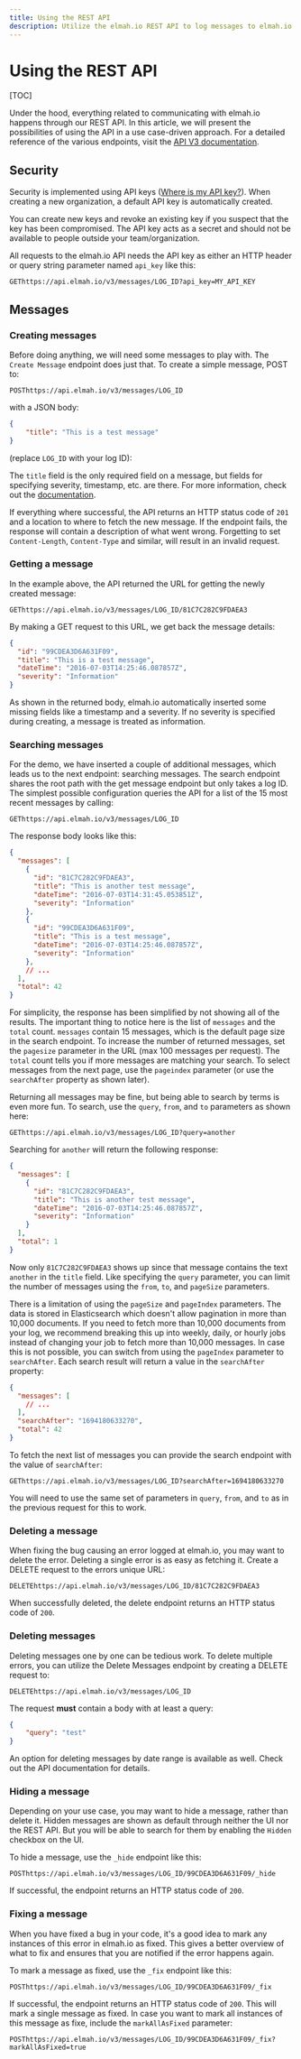 ```yaml
---
title: Using the REST API
description: Utilize the elmah.io REST API to log messages to elmah.io from any framework. We provide a range of options but creating on yourself is easy.
---
```


# Using the REST API

[TOC]

Under the hood, everything related to communicating with elmah.io happens through our REST API. In this article, we will present the possibilities of using the API in a use case-driven approach. For a detailed reference of the various endpoints, visit the [API V3 documentation](https://api.elmah.io/swagger/index.html).

## Security

Security is implemented using API keys ([Where is my API key?](where-is-my-api-key.md)). When creating a new organization, a default API key is automatically created.

You can create new keys and revoke an existing key if you suspect that the key has been compromised. The API key acts as a secret and should not be available to people outside your team/organization.

All requests to the elmah.io API needs the API key as either an HTTP header or query string parameter named `api_key` like this:

<pre class="request-method"><code class="nohighlight"><span class="badge badge-secondary mr-2">GET</span><span>https://api.elmah.io/v3/messages/LOG_ID?api_key=MY_API_KEY</span></code></pre>

## Messages

### Creating messages

Before doing anything, we will need some messages to play with. The `Create Message` endpoint does just that. To create a simple message, POST to:

<pre class="request-method"><code class="nohighlight"><span class="badge badge-secondary mr-2">POST</span><span>https://api.elmah.io/v3/messages/LOG_ID</span></code></pre>

with a JSON body:

```json
{
    "title": "This is a test message"
}
```

(replace `LOG_ID` with your log ID):

The `title` field is the only required field on a message, but fields for specifying severity, timestamp, etc. are there. For more information, check out the [documentation](https://api.elmah.io/swagger/index.html).

If everything where successful, the API returns an HTTP status code of `201` and a location to where to fetch the new message. If the endpoint fails, the response will contain a description of what went wrong. Forgetting to set `Content-Length`, `Content-Type` and similar, will result in an invalid request.

### Getting a message

In the example above, the API returned the URL for getting the newly created message:

<pre class="request-method"><code class="nohighlight"><span class="badge badge-secondary mr-2">GET</span><span>https://api.elmah.io/v3/messages/LOG_ID/81C7C282C9FDAEA3</span></code></pre>

By making a GET request to this URL, we get back the message details:

```json
{
  "id": "99CDEA3D6A631F09",
  "title": "This is a test message",
  "dateTime": "2016-07-03T14:25:46.087857Z",
  "severity": "Information"
}
```

As shown in the returned body, elmah.io automatically inserted some missing fields like a timestamp and a severity. If no severity is specified during creating, a message is treated as information.

### Searching messages

For the demo, we have inserted a couple of additional messages, which leads us to the next endpoint: searching messages. The search endpoint shares the root path with the get message endpoint but only takes a log ID. The simplest possible configuration queries the API for a list of the 15 most recent messages by calling:

<pre class="request-method"><code class="nohighlight"><span class="badge badge-secondary mr-2">GET</span><span>https://api.elmah.io/v3/messages/LOG_ID</span></code></pre>

The response body looks like this:

```json
{
  "messages": [
    {
      "id": "81C7C282C9FDAEA3",
      "title": "This is another test message",
      "dateTime": "2016-07-03T14:31:45.053851Z",
      "severity": "Information"
    },
    {
      "id": "99CDEA3D6A631F09",
      "title": "This is a test message",
      "dateTime": "2016-07-03T14:25:46.087857Z",
      "severity": "Information"
    },
    // ...
  ],
  "total": 42
}
```

For simplicity, the response has been simplified by not showing all of the results. The important thing to notice here is the list of `messages` and the `total` count. `messages` contain 15 messages, which is the default page size in the search endpoint. To increase the number of returned messages, set the `pagesize` parameter in the URL (max 100 messages per request). The `total` count tells you if more messages are matching your search. To select messages from the next page, use the `pageindex` parameter (or use the `searchAfter` property as shown later).

Returning all messages may be fine, but being able to search by terms is even more fun. To search, use the `query`, `from`, and `to` parameters as shown here:

<pre class="request-method"><code class="nohighlight"><span class="badge badge-secondary mr-2">GET</span><span>https://api.elmah.io/v3/messages/LOG_ID?query=another</span></code></pre>

Searching for `another` will return the following response:

```json
{
  "messages": [
    {
      "id": "81C7C282C9FDAEA3",
      "title": "This is another test message",
      "dateTime": "2016-07-03T14:25:46.087857Z",
      "severity": "Information"
    }
  ],
  "total": 1
}
```

Now only `81C7C282C9FDAEA3` shows up since that message contains the text `another` in the `title` field. Like specifying the `query` parameter, you can limit the number of messages using the `from`, `to`, and `pageSize` parameters.

There is a limitation of using the `pageSize` and `pageIndex` parameters. The data is stored in Elasticsearch which doesn't allow pagination in more than 10,000 documents. If you need to fetch more than 10,000 documents from your log, we recommend breaking this up into weekly, daily, or hourly jobs instead of changing your job to fetch more than 10,000 messages. In case this is not possible, you can switch from using the `pageIndex` parameter to `searchAfter`. Each search result will return a value in the `searchAfter` property:

```json
{
  "messages": [
    // ...
  ],
  "searchAfter": "1694180633270",
  "total": 42
}
```

To fetch the next list of messages you can provide the search endpoint with the value of `searchAfter`:

<pre class="request-method"><code class="nohighlight"><span class="badge badge-secondary mr-2">GET</span><span>https://api.elmah.io/v3/messages/LOG_ID?searchAfter=1694180633270</span></code></pre>

You will need to use the same set of parameters in `query`, `from`, and `to` as in the previous request for this to work.

### Deleting a message

When fixing the bug causing an error logged at elmah.io, you may want to delete the error. Deleting a single error is as easy as fetching it. Create a DELETE request to the errors unique URL:

<pre class="request-method"><code class="nohighlight"><span class="badge badge-secondary mr-2">DELETE</span><span>https://api.elmah.io/v3/messages/LOG_ID/81C7C282C9FDAEA3</span></code></pre>

When successfully deleted, the delete endpoint returns an HTTP status code of `200`.

### Deleting messages

Deleting messages one by one can be tedious work. To delete multiple errors, you can utilize the Delete Messages endpoint by creating a DELETE request to:

<pre class="request-method"><code class="nohighlight"><span class="badge badge-secondary mr-2">DELETE</span><span>https://api.elmah.io/v3/messages/LOG_ID</span></code></pre>

The request **must** contain a body with at least a query:

```json
{
    "query": "test"
}
```

An option for deleting messages by date range is available as well. Check out the API documentation for details.

### Hiding a message

Depending on your use case, you may want to hide a message, rather than delete it. Hidden messages are shown as default through neither the UI nor the REST API. But you will be able to search for them by enabling the `Hidden` checkbox on the UI.

To hide a message, use the `_hide` endpoint like this:

<pre class="request-method"><code class="nohighlight"><span class="badge badge-secondary mr-2">POST</span><span>https://api.elmah.io/v3/messages/LOG_ID/99CDEA3D6A631F09/_hide</span></code></pre>

If successful, the endpoint returns an HTTP status code of `200`.

### Fixing a message

When you have fixed a bug in your code, it's a good idea to mark any instances of this error in elmah.io as fixed. This gives a better overview of what to fix and ensures that you are notified if the error happens again.

To mark a message as fixed, use the `_fix` endpoint like this:

<pre class="request-method"><code class="nohighlight"><span class="badge badge-secondary mr-2">POST</span><span>https://api.elmah.io/v3/messages/LOG_ID/99CDEA3D6A631F09/_fix</span></code></pre>

If successful, the endpoint returns an HTTP status code of `200`. This will mark a single message as fixed. In case you want to mark all instances of this message as fixe, include the `markAllAsFixed` parameter:

<pre class="request-method"><code class="nohighlight"><span class="badge badge-secondary mr-2">POST</span><span>https://api.elmah.io/v3/messages/LOG_ID/99CDEA3D6A631F09/_fix?markAllAsFixed=true</span></code></pre>
